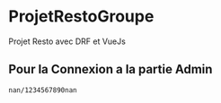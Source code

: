 # ProjetRestoGroupe
Projet Resto avec DRF et VueJs

## Pour la Connexion a la partie Admin 
    nan/1234567890nan